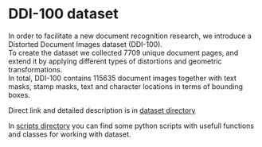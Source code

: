 # DDI-100 dataset
In order to facilitate a new document recognition research, we introduce a Distorted Document Images dataset (DDI-100).<br>
To create the dataset we collected 7709 unique document pages, and extend it by applying different types of distortions and geometric transformations.<br>
In total, DDI-100 contains 115635 document images together with text masks, stamp masks, text and character locations in terms of bounding boxes.

Direct link and detailed description is in [dataset directory](https://github.com/i-vasiliev/DDI-100-dataset/tree/master/dataset)

In [scripts directory](https://github.com/i-vasiliev/DDI-100-dataset/tree/master/scripts) you can find some python scripts with usefull functions and classes for working with dataset.
